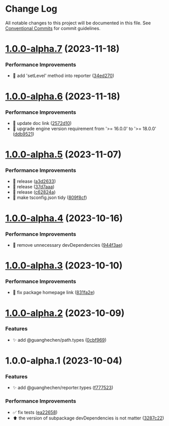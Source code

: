 # Change Log

All notable changes to this project will be documented in this file.
See [Conventional Commits](https://conventionalcommits.org) for commit guidelines.

# [1.0.0-alpha.7](https://github.com/guanghechen/sora/compare/@guanghechen/reporter.types@1.0.0-alpha.6...@guanghechen/reporter.types@1.0.0-alpha.7) (2023-11-18)


### Performance Improvements

* 🎨 add 'setLevel' method into reporter ([34ed270](https://github.com/guanghechen/sora/commit/34ed27013e414fd527378ee9600fbaed602df2f0))





# [1.0.0-alpha.6](https://github.com/guanghechen/sora/compare/@guanghechen/reporter.types@1.0.0-alpha.5...@guanghechen/reporter.types@1.0.0-alpha.6) (2023-11-18)


### Performance Improvements

* 🔧 update doc link ([2572d10](https://github.com/guanghechen/sora/commit/2572d10b061d07dff282e6084685db26f48890a0))
* 🔧 upgrade engine version requirement from '>= 16.0.0' to '>= 18.0.0' ([ddb9521](https://github.com/guanghechen/sora/commit/ddb9521b529b2ca838554794339b9e27ac80b8aa))





# [1.0.0-alpha.5](https://github.com/guanghechen/sora/compare/@guanghechen/reporter.types@1.0.0-alpha.4...@guanghechen/reporter.types@1.0.0-alpha.5) (2023-11-07)


### Performance Improvements

* :bookmark:  release ([a3d2633](https://github.com/guanghechen/sora/commit/a3d26331c6b9fba2afa1d1904d866699d32337a6))
* :bookmark:  release ([37d7aaa](https://github.com/guanghechen/sora/commit/37d7aaa6820c1e1b12c2409e0d615fe5c2bd33b6))
* :bookmark:  release ([c62824a](https://github.com/guanghechen/sora/commit/c62824a430a456f7a6c0823d7c32002a24fe738d))
* 🔧 make tsconfig.json tidy ([809f8cf](https://github.com/guanghechen/sora/commit/809f8cf6b18da2d8fbba1566a5f4a783b52683da))





# [1.0.0-alpha.4](https://github.com/guanghechen/sora/compare/@guanghechen/reporter.types@1.0.0-alpha.3...@guanghechen/reporter.types@1.0.0-alpha.4) (2023-10-16)


### Performance Improvements

* 🔧 remove unnecessary devDependencies ([944f3ae](https://github.com/guanghechen/sora/commit/944f3aee64e68ce52ca30237c7d0240a82c9c58f))





# [1.0.0-alpha.3](https://github.com/guanghechen/sora/compare/@guanghechen/reporter.types@1.0.0-alpha.2...@guanghechen/reporter.types@1.0.0-alpha.3) (2023-10-10)


### Performance Improvements

* 🔧 fix package homepage link ([831fa2e](https://github.com/guanghechen/sora/commit/831fa2e9bc9ab2d4eb6795d82e6fa7f9a20d1046))





# [1.0.0-alpha.2](https://github.com/guanghechen/sora/compare/@guanghechen/reporter.types@1.0.0-alpha.1...@guanghechen/reporter.types@1.0.0-alpha.2) (2023-10-09)


### Features

* ✨ add @guanghechen/path.types ([0cbf969](https://github.com/guanghechen/sora/commit/0cbf969f481a3ba066af66fda72ec8834aa18c52))





# 1.0.0-alpha.1 (2023-10-04)


### Features

* ✨ add @guanghechen/reporter.types ([f777523](https://github.com/guanghechen/sora/commit/f777523d9d84e4f462a9f46dde63918726755185))


### Performance Improvements

* ✅ fix tests ([ea22658](https://github.com/guanghechen/sora/commit/ea22658747a2f7175a322c3f336373200fc45baf))
* ⬆️ the version of subpackage devDependencies is not matter ([3287c22](https://github.com/guanghechen/sora/commit/3287c22fb150af6620c1c9f6f4b186498aea815b))
